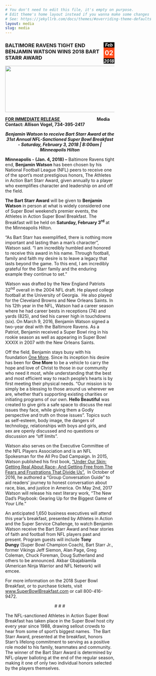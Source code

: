 ```yaml
---
# You don't need to edit this file, it's empty on purpose.
# Edit theme's home layout instead if you wanna make some changes
# See: https://jekyllrb.com/docs/themes/#overriding-theme-defaults
layout: media
slug: media
---
```


<div class="container" style="width: 70%;">
				<div style="width: 10%;float: right;background-color: #fe4918;text-align: center;"><h5 style="
					margin: 0px;
					background-color: #000;
					color: #fff;
				">Feb</h5><h2 style="
					color: white;
					margin: 5px 0px;
				">02</h2><h5 style="
				margin: 0px;
				background-color: #000;
				color: #fff;
			">2018</h5></div>
			<h3>BALTIMORE RAVENS TIGHT END BENJAMIN WATSON WINS 2018 BART STARR AWARD</h2>
			<div class="align-center">
				<img width="550px" height="150px" src="../assets/img/2018SuperBowlBreakfastLogo.png" />
			</div>
			<p><strong><span style="text-decoration: underline;"></span></strong></p><p><strong><span style="text-decoration: underline;"></span></strong></p>
			<p><strong><span style="text-decoration: underline;">FOR IMMEDIATE RELEASE </span></strong><strong>&nbsp;&nbsp;&nbsp;&nbsp;&nbsp;&nbsp;&nbsp;&nbsp;&nbsp;&nbsp;&nbsp;&nbsp;&nbsp;&nbsp;&nbsp;&nbsp;&nbsp;&nbsp;&nbsp;&nbsp;&nbsp;&nbsp;&nbsp;&nbsp;&nbsp;&nbsp;&nbsp;&nbsp;&nbsp;&nbsp;&nbsp;&nbsp;&nbsp;&nbsp; Media Contact: Allison Vogel, 734-395-2417</strong></p>
			<p style="text-align: center;"><strong><em>Benjamin Watson to receive Bart Starr Award at the 31st Annual NFL-Sanctioned Super Bowl Breakfast - Saturday, February 3, 2018 | 8:00am | Minneapolis Hilton</em></strong></p><p></p><p><strong>Minneapolis - (Jan. 4, 2018) &ndash;</strong>&nbsp;Baltimore Ravens tight end, <strong>Benjamin Watson</strong> has been chosen by his National Football League (NFL) peers to receive one of the sport&rsquo;s most prestigious honors, The Athletes in Action Bart Starr Award, given annually to a player who exemplifies character and leadership on and off the field.</p><p></p><p><strong>The Bart Starr Award</strong>&nbsp;will be given to&nbsp;<strong>Benjamin Watson</strong> in person at what is widely considered one of Super Bowl weekend&rsquo;s premier events, the Athletes in Action Super Bowl Breakfast. The Breakfast will be held on <strong>Saturday, February 3<sup>rd</sup></strong> at the Minneapolis Hilton.</p><p></p><p>&ldquo;As Bart Starr has exemplified, there is nothing more important and lasting than a man&rsquo;s character&rdquo;, Watson said. &ldquo;I am incredibly humbled and honored to receive this award in his name. Through football, family and faith my desire is to leave a legacy that lasts beyond the game. To this end, I am incredibly grateful for the Starr family and the enduring example they continue to set.&rdquo;</p><p></p><p>Watson was drafted by the New England Patriots 32<sup>nd</sup> overall in the 2004 NFL draft. He played college football at the University of Georgia.&nbsp; He also played for the Cleveland Browns and New Orleans Saints. In his 12th year in the NFL, Watson had a career season where he had career bests in receptions (74) and yards (825), and tied his career high in touchdowns (six). On March 9, 2016, Benjamin Watson signed a two-year deal with the Baltimore Ravens. As a Patriot, Benjamin received a Super Bowl ring in his rookie season as well as appearing in Super Bowl XXXIX in 2007 with the New Orleans Saints.</p><p></p><p>Off the field, Benjamin stays busy with his foundation&nbsp;<a href="http://www.thebenjaminwatson.com/foundation/">One More</a>. Since its inception his desire has been for <strong>One More</strong> to be a vehicle to carry the hope and love of Christ to those in our community who need it most, while understanding that the best and most efficient way to reach people&rsquo;s hearts is by first meeting their physical needs. &ldquo;Our mission is to simply be a blessing to those around us wherever we are, whether that&rsquo;s supporting existing charities or initiating programs of our own. <strong>Hello Beautiful</strong> was created to give girls a safe space to discuss the real issues they face, while giving them a Godly perspective and truth on those issues&rdquo;. Topics such as self-esteem, body image, the dangers of technology, relationships with boys and girls, and sex are openly discussed and no questions or discussion are &ldquo;off limits&rdquo;.</p><p></p><p>Watson also serves on the Executive Committee of the NFL Players Association and is an NFL Spokesman for the All Pro Dad Campaign. In 2015, Watson published his first book,&nbsp;<a href="http://underourskinbook.com/">&ldquo;Under Our Skin: Getting Real About Race- And Getting Free from The Fears and Frustrations That Divide Us&rdquo;.</a>&nbsp; In October of 2016, he authored a &ldquo;Group Conversation Guide&rdquo; to aid readers&rsquo; journey to honest conversation about race, bias, and justice in America. On May 2nd, 2017 Watson will release his next literary work, &ldquo;The New Dad&rsquo;s Playbook: Gearing Up for the Biggest Game of Your Life.&rdquo;</p><p></p><p>An anticipated 1,650 business executives will attend this year&rsquo;s breakfast, presented by Athletes in Action and the Super Service Challenge, to watch Benjamin Watson receive the Bart Starr Award and hear stories of faith and football from NFL players past and present. Program guests will include&nbsp;<strong>Tony Dungy</strong>&nbsp;(Super Bowl Champion Coach), Bart Starr Jr., former Vikings Jeff Siemon, Alan Page, Greg Coleman, Chuck Foreman, Doug Sutherland and others to be announced. Akbar Gbajabiamila (American Ninja Warrior and NFL Network) will emcee.</p><p></p><p>For more information on the 2018 Super Bowl Breakfast, or to purchase tickets, visit <a href="www.superbowlbreakfast.com">www.SuperBowlBreakfast.com</a> or call 800-416-9472.</p><p></p><p style="text-align: center;"># # #</p><p></p><p>The NFL-sanctioned Athletes in Action Super Bowl Breakfast has taken place in the Super Bowl host city every year since 1988, drawing sellout crowds to hear from some of sport&rsquo;s biggest names.&nbsp; The Bart Starr Award, presented at the breakfast, honors Starr&rsquo;s lifelong commitment to serving as a positive role model to his family, teammates and community. The winner of the Bart Starr Award is determined by NFL-player balloting at the end of the regular season, making it one of only two individual honors selected by the players themselves.</p>
		</div>